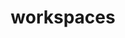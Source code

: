 ---
schema: default
title: workspaces
organization: Regeneration
notes: locations of gla listed workspaces in WGS84 projection
resources:
  - name: workspaces list
    url: >-
      https://maps.london.gov.uk/gla/rest/services/apps/Workspaces_service_editable_verified_service_01/MapServer/0/query?where=verified+%3D+1+AND+x+IS+NOT+NULL&geometryType=esriGeometryEnvelope&spatialRel=esriSpatialRelIntersects&returnGeometry=true&geometryPrecision=2&outSR=EPSG%3A4326&f=geojson
    format: geojson
license: 'https://www.nationalarchives.gov.uk/doc/open-government-licence/version/3/'
maintainer: ''
maintainer_email: ''
---
